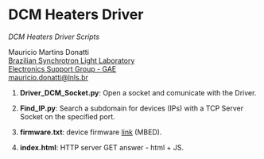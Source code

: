 # DCM Heaters Driver

_DCM Heaters Driver Scripts_

Mauricio Martins Donatti</br>
<a href="http://www.lnls.cnpem.br/" >Brazilian Synchrotron Light Laboratory</a></br>
<a href="http://www.lnls.cnpem.br/grupos/gae/" >Electronics Support Group - GAE</a></br>
mauricio.donatti@lnls.br</br>

1. **Driver_DCM_Socket.py**: Open a socket and comunicate with the Driver.


2. **Find_IP.py**: Search a subdomain for devices (IPs) with a TCP Server Socket on the specified port.


3. **firmware.txt**: device firmware <a href="https://os.mbed.com/users/mmdonatti/code/DCM_Heaters_8CH_v2/">link</a> (MBED).


4. **index.html**: HTTP server GET answer - html + JS.
